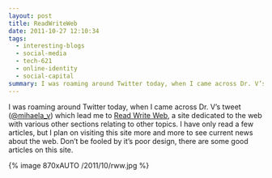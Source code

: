 ```yaml
---
layout: post
title: ReadWriteWeb
date: 2011-10-27 12:10:34
tags:
  - interesting-blogs
  - social-media
  - tech-621
  - online-identity
  - social-capital
summary: I was roaming around Twitter today, when I came across Dr. V’s tweet (<a href="http://twitter.com/#!/mihaela_v" target="_blank">@mihaela_v</a>) which lead me to <a href="http://www.readwriteweb.com" target="_blank">Read Write Web</a>, a site dedicated to the web with various other sections relating to other topics. I have only read a few articles, but I plan on visiting this site more and more to see current news about the web
---
```


I was roaming around Twitter today, when I came across Dr. V’s tweet ([@mihaela_v][1]) which lead me to [Read Write Web][2], a site dedicated to the web with various other sections relating to other topics. I have only read a few articles, but I plan on visiting this site more and more to see current news about the web. Don’t be fooled by it’s poor design, there are some good articles on this site.

{% image 870xAUTO /2011/10/rww.jpg %}

   [1]: http://twitter.com/#!/mihaela_v
   [2]: http://www.readwriteweb.com
